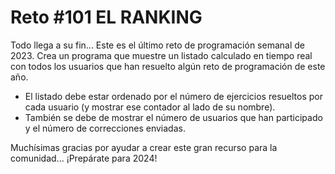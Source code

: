 <!-- trunk-ignore-all(prettier) -->
# Reto #101 EL RANKING

Todo llega a su fin... Este es el último reto de programación semanal de 2023. Crea un programa que muestre un listado calculado en tiempo real con todos los usuarios que han resuelto algún reto de programación de este año.

* El listado debe estar ordenado por el número de ejercicios resueltos por cada usuario (y mostrar ese contador al lado de su nombre).
* También se debe de mostrar el número de usuarios que han participado y el número de correcciones enviadas.

Muchísimas gracias por ayudar a crear este gran recurso para la comunidad... ¡Prepárate para 2024!
